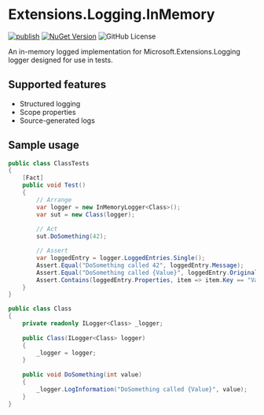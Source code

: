 # Extensions.Logging.InMemory

[![publish](https://github.com/mrnustik/Extensions.Logging.InMemory/actions/workflows/dotnet.yml/badge.svg?branch=main)](https://github.com/mrnustik/Extensions.Logging.InMemory/actions/workflows/dotnet.yml)
[![NuGet Version](https://img.shields.io/nuget/v/Extensions.Logging.InMemory)](https://www.nuget.org/packages/Extensions.Logging.InMemory/)
![GitHub License](https://img.shields.io/github/license/mrnustik/Extensions.Logging.InMemory)

An in-memory logged implementation for Microsoft.Extensions.Logging logger designed for use in tests.

## Supported features

 - Structured logging
 - Scope properties
 - Source-generated logs

## Sample usage

```csharp
public class ClassTests
{
    [Fact]
    public void Test()
    {
        // Arrange
        var logger = new InMemoryLogger<Class>();
        var sut = new Class(logger);
        
        // Act
        sut.DoSomething(42);

        // Assert
        var loggedEntry = logger.LoggedEntries.Single();
        Assert.Equal("DoSomething called 42", loggedEntry.Message);
        Assert.Equal("DoSomething called {Value}", loggedEntry.OriginalFormat);
        Assert.Contains(loggedEntry.Properties, item => item.Key == "Value" && item.Value == 42);
    }
}

public class Class 
{
    private readonly ILogger<Class> _logger;
    
    public Class(ILogger<Class> logger)
    {
        _logger = logger;
    }
    
    public void DoSomething(int value) 
    {
        _logger.LogInformation("DoSomething called {Value}", value);
    }
}
```